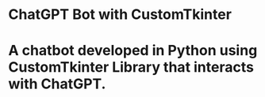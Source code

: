 # ChatGPT Bot with CustomTkinter 
# A chatbot developed in Python using CustomTkinter Library that interacts with ChatGPT. 

